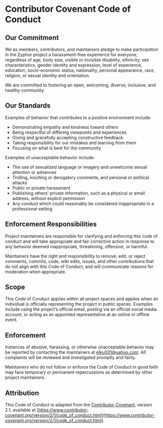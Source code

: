 # Contributor Covenant Code of Conduct

## Our Commitment

We as members, contributors, and maintainers pledge to make participation in the Zyphor project a harassment-free experience for everyone, regardless of age, body size, visible or invisible disability, ethnicity, sex characteristics, gender identity and expression, level of experience, education, socio-economic status, nationality, personal appearance, race, religion, or sexual identity and orientation.

We are committed to fostering an open, welcoming, diverse, inclusive, and healthy community.

## Our Standards

Examples of behavior that contributes to a positive environment include:

- Demonstrating empathy and kindness toward others
- Being respectful of differing viewpoints and experiences
- Giving and gracefully accepting constructive feedback
- Taking responsibility for our mistakes and learning from them
- Focusing on what is best for the community

Examples of unacceptable behavior include:

- The use of sexualized language or imagery and unwelcome sexual attention or advances
- Trolling, insulting or derogatory comments, and personal or political attacks
- Public or private harassment
- Publishing others’ private information, such as a physical or email address, without explicit permission
- Any conduct which could reasonably be considered inappropriate in a professional setting

## Enforcement Responsibilities

Project maintainers are responsible for clarifying and enforcing this code of conduct and will take appropriate and fair corrective action in response to any behavior deemed inappropriate, threatening, offensive, or harmful.

Maintainers have the right and responsibility to remove, edit, or reject comments, commits, code, wiki edits, issues, and other contributions that do not align with this Code of Conduct, and will communicate reasons for moderation when appropriate.

## Scope

This Code of Conduct applies within all project spaces and applies when an individual is officially representing the project in public spaces. Examples include using the project’s official email, posting via an official social media account, or acting as an appointed representative at an online or offline event.

## Enforcement

Instances of abusive, harassing, or otherwise unacceptable behavior may be reported by contacting the maintainers at [elku001@yahoo.com](mailto:elku001@yahoo.com). All complaints will be reviewed and investigated promptly and fairly.

Maintainers who do not follow or enforce the Code of Conduct in good faith may face temporary or permanent repercussions as determined by other project maintainers.

## Attribution

This Code of Conduct is adapted from the [Contributor Covenant](https://www.contributor-covenant.org/), version 2.1, available at [https://www.contributor-covenant.org/version/2/1/code_of_conduct.html](https://www.contributor-covenant.org/version/2/1/code_of_conduct.html).


